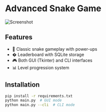 # Advanced Snake Game

![Screenshot](assets/screenshot.png)

## Features
- 🐍 Classic snake gameplay with power-ups
- � Leaderboard with SQLite storage
- 🎮 Both GUI (Tkinter) and CLI interfaces
- 📊 Level progression system

## Installation
```bash
pip install -r requirements.txt
python main.py  # GUI mode
python main.py --cli  # CLI mode